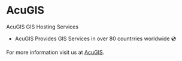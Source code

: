 # AcuGIS

AcuGIS GIS Hosting Services

- AcuGIS Provides GIS Services in over 80 countrries worldwide 💿

For more information visit us at [AcuGIS](https://www.acugis.com).


